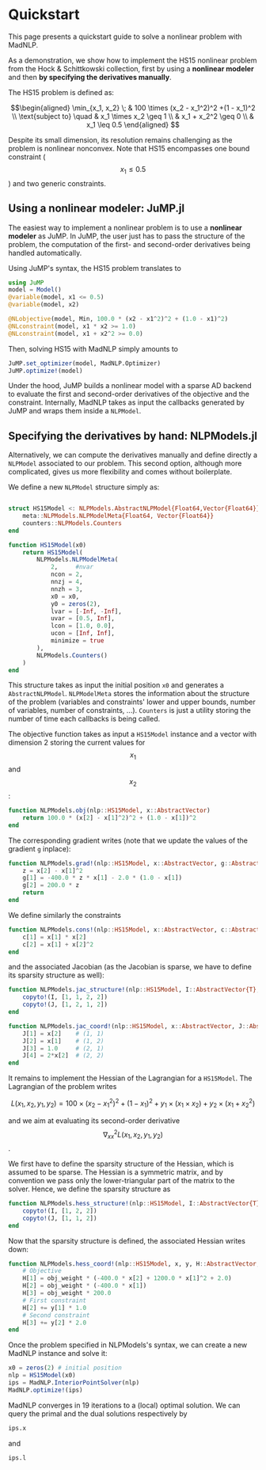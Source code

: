 # Quickstart

This page presents a quickstart guide to solve
a nonlinear problem with MadNLP.

As a demonstration, we show how to implement
the HS15 nonlinear problem from the Hock & Schittkowski collection,
first by using a **nonlinear modeler** and then **by specifying the derivatives manually**.

The HS15 problem is defined as:
```math
\begin{aligned}
\min_{x_1, x_2} \; &   100 \times (x_2 - x_1^2)^2 +(1 - x_1)^2 \\
\text{subject to} \quad &  x_1  \times x_2 \geq 1 \\
        & x_1 + x_2^2 \geq 0 \\
        & x_1 \leq 0.5
\end{aligned}

```
Despite its small dimension, its resolution remains challenging
as the problem is nonlinear nonconvex. Note that HS15 encompasses
one bound constraint ($$x_1 \leq 0.5$$) and two generic constraints.


## Using a nonlinear modeler: JuMP.jl

The easiest way to implement a nonlinear problem is
to use a **nonlinear modeler** as JuMP.
In JuMP, the user just has to pass the structure of the problem,
the computation of the first- and second-order derivatives being
handled automatically.

Using JuMP's syntax, the HS15 problem translates to
```julia
using JuMP
model = Model()
@variable(model, x1 <= 0.5)
@variable(model, x2)

@NLobjective(model, Min, 100.0 * (x2 - x1^2)^2 + (1.0 - x1)^2)
@NLconstraint(model, x1 * x2 >= 1.0)
@NLconstraint(model, x1 + x2^2 >= 0.0)

```

Then, solving HS15 with MadNLP simply amounts to
```julia
JuMP.set_optimizer(model, MadNLP.Optimizer)
JuMP.optimize!(model)

```

Under the hood, JuMP builds a nonlinear model with a
sparse AD backend to evaluate the first and second-order
derivatives of the objective and the constraint. Internally,
MadNLP takes as input the callbacks generated by JuMP
and wraps them inside a `NLPModel`.


## Specifying the derivatives by hand: NLPModels.jl

Alternatively, we can compute the derivatives manually
and define directly a `NLPModel` associated to our problem.
This second option, although more complicated, gives
us more flexibility and comes without boilerplate.

We define a new `NLPModel` structure simply as:
```julia

struct HS15Model <: NLPModels.AbstractNLPModel{Float64,Vector{Float64}}
    meta::NLPModels.NLPModelMeta{Float64, Vector{Float64}}
    counters::NLPModels.Counters
end

function HS15Model(x0)
    return HS15Model(
        NLPModels.NLPModelMeta(
            2,     #nvar
            ncon = 2,
            nnzj = 4,
            nnzh = 3,
            x0 = x0,
            y0 = zeros(2),
            lvar = [-Inf, -Inf],
            uvar = [0.5, Inf],
            lcon = [1.0, 0.0],
            ucon = [Inf, Inf],
            minimize = true
        ),
        NLPModels.Counters()
    )
end
```
This structure takes as input the initial position `x0` and generates
a `AbstractNLPModel`. `NLPModelMeta` stores the information about
the structure of the problem (variables and constraints' lower and upper bounds,
number of variables, number of constraints, ...). `Counters` is just a utility
storing the number of time each callbacks is being called.

The objective function takes as input a `HS15Model` instance
and a vector with dimension 2 storing the current values for $$x_1$$ and $$x_2$$:
```julia
function NLPModels.obj(nlp::HS15Model, x::AbstractVector)
    return 100.0 * (x[2] - x[1]^2)^2 + (1.0 - x[1])^2
end
```
The corresponding gradient writes (note that we update the values of the gradient
`g` inplace):
```julia
function NLPModels.grad!(nlp::HS15Model, x::AbstractVector, g::AbstractVector)
    z = x[2] - x[1]^2
    g[1] = -400.0 * z * x[1] - 2.0 * (1.0 - x[1])
    g[2] = 200.0 * z
    return
end
```

We define similarly the constraints
```julia
function NLPModels.cons!(nlp::HS15Model, x::AbstractVector, c::AbstractVector)
    c[1] = x[1] * x[2]
    c[2] = x[1] + x[2]^2
end
```
and the associated Jacobian (as the Jacobian is sparse, we have to
define its sparsity structure as well):
```julia
function NLPModels.jac_structure!(nlp::HS15Model, I::AbstractVector{T}, J::AbstractVector{T}) where T
    copyto!(I, [1, 1, 2, 2])
    copyto!(J, [1, 2, 1, 2])
end

function NLPModels.jac_coord!(nlp::HS15Model, x::AbstractVector, J::AbstractVector)
    J[1] = x[2]    # (1, 1)
    J[2] = x[1]    # (1, 2)
    J[3] = 1.0     # (2, 1)
    J[4] = 2*x[2]  # (2, 2)
end
```

It remains to implement the Hessian of the Lagrangian for a `HS15Model`.
The Lagrangian of the problem writes
```math
L(x_1, x_2, y_1, y_2) = 100 \times (x_2 - x_1^2)^2 +(1 - x_1)^2
+ y_1 \times (x_1 \times x_2) + y_2 \times (x_1 + x_2^2)
```
and we aim at evaluating its second-order derivative $$\nabla^2_{xx}L(x_1, x_2, y_1, y_2)$$.

We first have to define the sparsity structure of the Hessian, which is
assumed to be sparse. The Hessian is a symmetric matrix, and by convention
we pass only the lower-triangular part of the matrix to the solver. Hence,
we define the sparsity structure as
```julia
function NLPModels.hess_structure!(nlp::HS15Model, I::AbstractVector{T}, J::AbstractVector{T}) where T
    copyto!(I, [1, 2, 2])
    copyto!(J, [1, 1, 2])
end
```

Now that the sparsity structure is defined, the associated Hessian
writes down:
```julia
function NLPModels.hess_coord!(nlp::HS15Model, x, y, H::AbstractVector; obj_weight=1.0)
    # Objective
    H[1] = obj_weight * (-400.0 * x[2] + 1200.0 * x[1]^2 + 2.0)
    H[2] = obj_weight * (-400.0 * x[1])
    H[3] = obj_weight * 200.0
    # First constraint
    H[2] += y[1] * 1.0
    # Second constraint
    H[3] += y[2] * 2.0
end

```

Once the problem specified in NLPModels's syntax, we can create
a new MadNLP instance and solve it:
```julia
x0 = zeros(2) # initial position
nlp = HS15Model(x0)
ips = MadNLP.InteriorPointSolver(nlp)
MadNLP.optimize!(ips)

```

MadNLP converges in 19 iterations to a (local) optimal solution.
We can query the primal and the dual solutions respectively by
```julia
ips.x
```
and
```
ips.l
```
